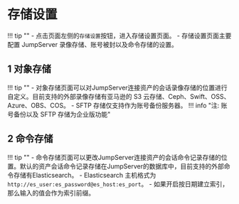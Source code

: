 # 存储设置
!!! tip ""
    - 点击页面左侧的`存储设置`按钮，进入存储设置页面。
    - 存储设置页面主要配置 JumpServer 录像存储、账号被封以及命令存储的设置。
  
## 1 对象存储
!!! tip ""
    - 对象存储页面可以对JumpServer连接资产的会话录像存储的位置进行自定义。目前支持的外部录像存储有亚马逊的 S3 云存储、Ceph、Swift、OSS、Azure、OBS、COS。
    - SFTP 存储仅支持作为账号备份服务器。
!!! info "注: 账号备份以及 SFTP 存储为企业版功能"

## 2 命令存储
!!! tip ""
    - 命令存储页面可以更改JumpServer连接资产的会话命令记录存储的位置。默认的资产会话命令记录存储在JumpServer的数据库中，目前支持的外部命令存储有Elasticsearch。
    - Elasticsearch 主机格式为 `http://es_user:es_password@es_host:es_port`。
    - 如果开启按日期建立索引，那么输入的值会作为索引前缀。